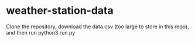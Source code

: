 # weather-station-data

Clone the repository, download the data.csv (too large to store in this repo), and then run python3 run.py
